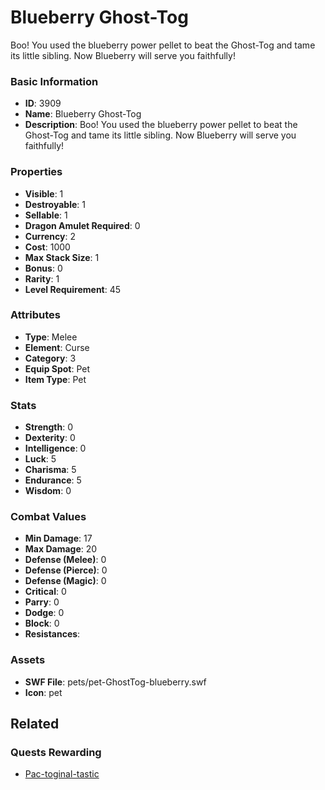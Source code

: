 # Blueberry Ghost-Tog 

Boo! You used the blueberry power pellet to beat the Ghost-Tog and tame its little sibling.  Now Blueberry will serve you faithfully!

### Basic Information

- **ID**: 3909
- **Name**: Blueberry Ghost-Tog 
- **Description**: Boo! You used the blueberry power pellet to beat the Ghost-Tog and tame its little sibling.  Now Blueberry will serve you faithfully!

### Properties

- **Visible**: 1
- **Destroyable**: 1
- **Sellable**: 1
- **Dragon Amulet Required**: 0
- **Currency**: 2
- **Cost**: 1000
- **Max Stack Size**: 1
- **Bonus**: 0
- **Rarity**: 1
- **Level Requirement**: 45

### Attributes

- **Type**: Melee
- **Element**: Curse
- **Category**: 3
- **Equip Spot**: Pet
- **Item Type**: Pet

### Stats

- **Strength**: 0
- **Dexterity**: 0
- **Intelligence**: 0
- **Luck**: 5
- **Charisma**: 5
- **Endurance**: 5
- **Wisdom**: 0

### Combat Values

- **Min Damage**: 17
- **Max Damage**: 20
- **Defense (Melee)**: 0
- **Defense (Pierce)**: 0
- **Defense (Magic)**: 0
- **Critical**: 0
- **Parry**: 0
- **Dodge**: 0
- **Block**: 0
- **Resistances**: 

### Assets

- **SWF File**: pets/pet-GhostTog-blueberry.swf
- **Icon**: pet

## Related

### Quests Rewarding

- [Pac-toginal-tastic](../quests/611-pac-toginal-tastic.md)

